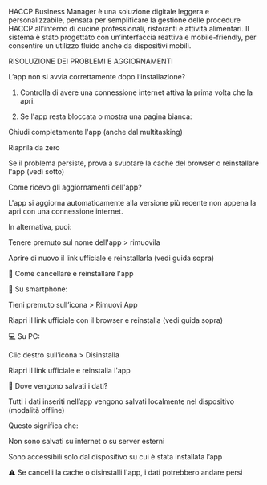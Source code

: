 HACCP Business Manager è una soluzione digitale leggera e personalizzabile, pensata per semplificare la gestione delle procedure HACCP all’interno di cucine professionali, ristoranti e attività alimentari. Il sistema è stato progettato con un’interfaccia reattiva e mobile-friendly, per consentire un utilizzo fluido anche da dispositivi mobili.

RISOLUZIONE DEI PROBLEMI E AGGIORNAMENTI

L’app non si avvia correttamente dopo l’installazione?

1. Controlla di avere una connessione internet attiva la prima volta che la apri.


2. Se l'app resta bloccata o mostra una pagina bianca:

Chiudi completamente l'app (anche dal multitasking)

Riaprila da zero

Se il problema persiste, prova a svuotare la cache del browser o reinstallare l'app (vedi sotto)



Come ricevo gli aggiornamenti dell'app?

L'app si aggiorna automaticamente alla versione più recente non appena la apri con una connessione internet.

In alternativa, puoi:

Tenere premuto sul nome dell'app > rimuovila

Aprire di nuovo il link ufficiale e reinstallarla (vedi guida sopra)


🧼 Come cancellare e reinstallare l'app

📱 Su smartphone:

Tieni premuto sull’icona > Rimuovi App

Riapri il link ufficiale con il browser e reinstalla (vedi guida sopra)


💻 Su PC:

Clic destro sull’icona > Disinstalla

Riapri il link ufficiale e reinstalla l'app

📂 Dove vengono salvati i dati?

Tutti i dati inseriti nell’app vengono salvati localmente nel dispositivo (modalità offline)

Questo significa che:

Non sono salvati su internet o su server esterni

Sono accessibili solo dal dispositivo su cui è stata installata l’app


⚠️ Se cancelli la cache o disinstalli l'app, i dati potrebbero andare persi
